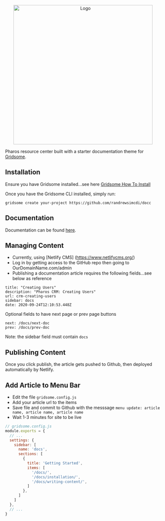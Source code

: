 <p align="center">
    <img src="https://static1.squarespace.com/static/5beed5803917ee24e4b6f7ea/t/5e7cffcb81db4a2157812b32/1592509740926/?format=1500w" alt="Logo" width="450">
</p>

Pharos resource center built with a starter documentation theme for [Gridsome](https://gridsome.org/).

## Installation

Ensure you have Gridsome installed...see here [Gridsome How To Install](https://gridsome.org/docs/#how-to-install)

Once you have the Gridsome CLI installed, simply run:

`gridsome create your-project https://github.com/randrewsimcdi/docc`

## Documentation

Documentation can be found [here](https://docc-theme.netlify.com/).

## Managing Content 

- Currently, using [Netlify CMS] (https://www.netlifycms.org/)
- Log in by getting access to the GitHub repo then going to OurDomainName.com/admin 
- Publishing a documentation article requires the following fields...see below as reference 

```
title: "Creating Users"
description: "Pharos CRM: Creating Users"
url: crm-creating-users
sidebar: docs
date: 2020-09-24T12:10:53.448Z
```

Optional fields to have next page or prev page buttons

```
next: /docs/next-doc
prev: /docs/prev-doc
```

Note: the sidebar field must contain `docs`


## Publishing Content 

Once you click publish, the article gets pushed to Github, then deployed automatically by Netlify. 

## Add Article to Menu Bar

- Edit the file `gridsome.config.js` 
- Add your article url to the items 
- Save file and commit to Github with the messsage `menu update: article name, article name, article name`
- Wait 1-3 minutes for site to be live

```js
// gridsome.config.js
module.exports = {
  // ...
  settings: {
    sidebar: [
      name: 'docs',
      sections: [
        {
          title: 'Getting Started',
          items: [
            '/docs/',
            '/docs/installation/',
            '/docs/writing-content/',
          ]
        },
      ]
    ]
  },
  // ...
}
```